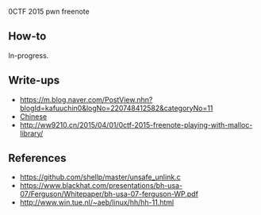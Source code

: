 0CTF 2015 pwn freenote

## How-to

In-progress.

## Write-ups

* https://m.blog.naver.com/PostView.nhn?blogId=kafuuchin0&logNo=220748412582&categoryNo=11
* [Chinese](http://winesap.logdown.com/posts/258859-0ctf-2015-freenode-write-up)
* http://ww9210.cn/2015/04/01/0ctf-2015-freenote-playing-with-malloc-library/

## References

* https://github.com/shellp/master/unsafe_unlink.c
* https://www.blackhat.com/presentations/bh-usa-07/Ferguson/Whitepaper/bh-usa-07-ferguson-WP.pdf
* http://www.win.tue.nl/~aeb/linux/hh/hh-11.html
